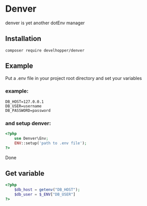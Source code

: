 # Denver

denver is yet another dotEnv manager

## Installation

```console
composer require develhopper/denver
```

## Example

Put a .env file in your project root directory and set your variables

### example:
```
DB_HOST=127.0.0.1
DB_USER=username
DB_PASSWORD=password
```

### and setup denver: 

```php
<?php
    use Denver\Env;
    ENV::setup('path to .env file');
?>
```

Done

## Get variable

```php
<?php
    $db_host = getenv("DB_HOST");
	$db_user = $_ENV["DB_USER"]
?>
```
